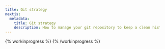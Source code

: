 ```yaml
---
title: Git strategy
nextjs:
  metadata:
    title: Git strategy
    description: How to manage your git repository to keep a clean history
---
```


{% workinprogress %}
{% /workinprogress %}

<!-- very neglected topic, seems obvious

-> git repository

- trunk-based, git flow,
- commit message
- merge strategy: rebase

bonus: oh-my-zsh, git aliases

git hooks

monorepo -->
